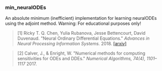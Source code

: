 ### min_neuralODEs
An absolute minimum (inefficient) implementation for learning neuralODEs using the adjoint method. Warning: For educational purposes only!

> [1] Ricky T. Q. Chen, Yulia Rubanova, Jesse Bettencourt, David Duvenaud. 
> "Neural Ordinary Differential Equations." *Advances in Neural Processing Information Systems.* 2018. 
> [[arxiv]](https://arxiv.org/abs/1806.07366)

> [2] Calver, J., & Enright, W.
> "Numerical methods for computing sensitivities for ODEs and DDEs." *Numerical Algorithms, 74(4), 1101–1117* 2017.
